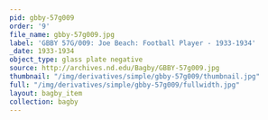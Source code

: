 ```yaml
---
pid: gbby-57g009
order: '9'
file_name: gbby-57g009.jpg
label: 'GBBY 57G/009: Joe Beach: Football Player - 1933-1934'
_date: 1933-1934
object_type: glass plate negative
source: http://archives.nd.edu/Bagby/GBBY-57g009.jpg
thumbnail: "/img/derivatives/simple/gbby-57g009/thumbnail.jpg"
full: "/img/derivatives/simple/gbby-57g009/fullwidth.jpg"
layout: bagby_item
collection: bagby
---
```

